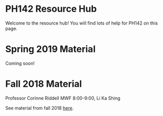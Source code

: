 # PH142 Resource Hub
Welcome to the resource hub! You will find lots of help for PH142 on this page.

# Spring 2019 Material
Coming soon!


# Fall 2018 Material
Professor Corinne Riddell
MWF 8:00-9:00, Li Ka Shing

See material from fall 2018 <a href="archives/2018-fall.md">here</a>.
